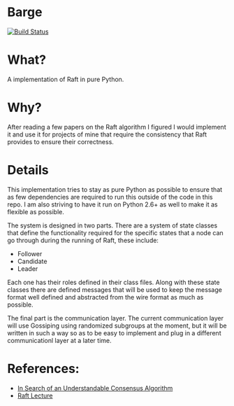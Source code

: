 Barge
==========
[![Build Status](https://travis-ci.org/streed/simpleRaft.png?branch=master)](https://travis-ci.org/streed/simpleRaft)

What?
=====
A implementation of Raft in pure Python. 

Why?
====
After reading a few papers on the Raft algorithm I figured I would implement it and use it for projects of mine that require the 
consistency that Raft provides to ensure their correctness.

Details
=======

This implementation tries to stay as pure Python as possible to ensure that as few dependencies are required to run this outside of the code in this repo.
I am also striving to have it run on Python 2.6+ as well to make it as flexible as possible. 

The system is designed in two parts. There are a system of state classes that define the functionality required for the specific states that a node can
go through during the running of Raft, these include:

* Follower
* Candidate
* Leader

Each one has their roles defined in their class files. Along with these state classes there are defined messages that will be used to keep the 
message format well defined and abstracted from the wire format as much as possible. 

The final part is the communication layer. The current communication layer will use Gossiping using randomized subgroups at the moment, but it will
be written in such a way so as to be easy to implement and plug in a different communicationl layer at a later time.

References:
==========
* [In Search of an Understandable Consensus Algorithm](https://ramcloud.stanford.edu/wiki/download/attachments/11370504/raft.pdf)
* [Raft Lecture](http://www.youtube.com/watch?v=YbZ3zDzDnrw)
